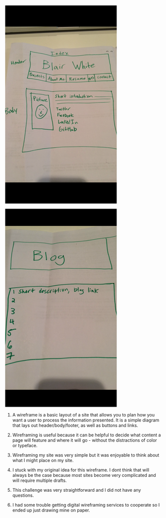 ![Index Wireframe](imgs/wireframe-index.png)

![Blog Wireframe](imgs/wireframe-blog-index.png)

1. A wireframe is a basic layout of a site that allows you to plan how you want a user to process the information presented. It is a simple diagram that lays out header/body/footer, as well as buttons and links.

2. Wireframing is useful because it can be helpful to decide what content a page will feature and where it will go - without the distractions of color or typeface.

3. Wireframing my site was very simple but it was enjoyable to think about what I might place on my site.

4. I stuck with my original idea for this wireframe. I dont think that will always be the case because most sites become very complicated and will require multiple drafts.

5. This challenge was very straightforward and I did not have any questions.

6. I had some trouble getting digital wireframing services to cooperate so I ended up just drawing mine on paper.